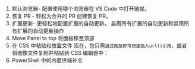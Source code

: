 1. 默认浏览器- 配置使用哪个浏览器在 VS Code 中打开链接。
2. 恢复 PR - 轻松为合并的 PR 创建恢复 PR。
3. 扩展更新- 更轻松地配置扩展的自动更新。
   启用所有扩展的自动更新和禁用所有扩展的自动更新操作
4. Move Panel to top 将面板移至顶部
5. 在 CSS 中粘贴和放置文件
   现在，您只需`通过拖放即可快速插入url()引用`，或者将图像文件复制并粘贴到 CSS 编辑器中：
6. PowerShell 中的内置终端补全
